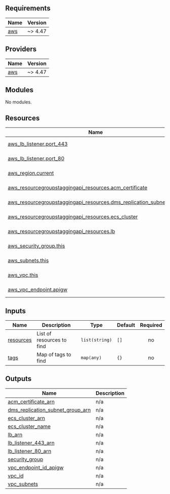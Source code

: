 <!-- BEGIN_TF_DOCS -->
## Requirements

| Name | Version |
|------|---------|
| <a name="requirement_aws"></a> [aws](#requirement\_aws) | ~> 4.47 |

## Providers

| Name | Version |
|------|---------|
| <a name="provider_aws"></a> [aws](#provider\_aws) | ~> 4.47 |

## Modules

No modules.

## Resources

| Name | Type |
|------|------|
| [aws_lb_listener.port_443](https://registry.terraform.io/providers/hashicorp/aws/latest/docs/data-sources/lb_listener) | data source |
| [aws_lb_listener.port_80](https://registry.terraform.io/providers/hashicorp/aws/latest/docs/data-sources/lb_listener) | data source |
| [aws_region.current](https://registry.terraform.io/providers/hashicorp/aws/latest/docs/data-sources/region) | data source |
| [aws_resourcegroupstaggingapi_resources.acm_certificate](https://registry.terraform.io/providers/hashicorp/aws/latest/docs/data-sources/resourcegroupstaggingapi_resources) | data source |
| [aws_resourcegroupstaggingapi_resources.dms_replication_subnet_group](https://registry.terraform.io/providers/hashicorp/aws/latest/docs/data-sources/resourcegroupstaggingapi_resources) | data source |
| [aws_resourcegroupstaggingapi_resources.ecs_cluster](https://registry.terraform.io/providers/hashicorp/aws/latest/docs/data-sources/resourcegroupstaggingapi_resources) | data source |
| [aws_resourcegroupstaggingapi_resources.lb](https://registry.terraform.io/providers/hashicorp/aws/latest/docs/data-sources/resourcegroupstaggingapi_resources) | data source |
| [aws_security_group.this](https://registry.terraform.io/providers/hashicorp/aws/latest/docs/data-sources/security_group) | data source |
| [aws_subnets.this](https://registry.terraform.io/providers/hashicorp/aws/latest/docs/data-sources/subnets) | data source |
| [aws_vpc.this](https://registry.terraform.io/providers/hashicorp/aws/latest/docs/data-sources/vpc) | data source |
| [aws_vpc_endpoint.apigw](https://registry.terraform.io/providers/hashicorp/aws/latest/docs/data-sources/vpc_endpoint) | data source |

## Inputs

| Name | Description | Type | Default | Required |
|------|-------------|------|---------|:--------:|
| <a name="input_resources"></a> [resources](#input\_resources) | List of resources to find | `list(string)` | `[]` | no |
| <a name="input_tags"></a> [tags](#input\_tags) | Map of tags to find | `map(any)` | `{}` | no |

## Outputs

| Name | Description |
|------|-------------|
| <a name="output_acm_certificate_arn"></a> [acm\_certificate\_arn](#output\_acm\_certificate\_arn) | n/a |
| <a name="output_dms_replication_subnet_group_arn"></a> [dms\_replication\_subnet\_group\_arn](#output\_dms\_replication\_subnet\_group\_arn) | n/a |
| <a name="output_ecs_cluster_arn"></a> [ecs\_cluster\_arn](#output\_ecs\_cluster\_arn) | n/a |
| <a name="output_ecs_cluster_name"></a> [ecs\_cluster\_name](#output\_ecs\_cluster\_name) | n/a |
| <a name="output_lb_arn"></a> [lb\_arn](#output\_lb\_arn) | n/a |
| <a name="output_lb_listener_443_arn"></a> [lb\_listener\_443\_arn](#output\_lb\_listener\_443\_arn) | n/a |
| <a name="output_lb_listener_80_arn"></a> [lb\_listener\_80\_arn](#output\_lb\_listener\_80\_arn) | n/a |
| <a name="output_security_group"></a> [security\_group](#output\_security\_group) | n/a |
| <a name="output_vpc_endpoint_id_apigw"></a> [vpc\_endpoint\_id\_apigw](#output\_vpc\_endpoint\_id\_apigw) | n/a |
| <a name="output_vpc_id"></a> [vpc\_id](#output\_vpc\_id) | n/a |
| <a name="output_vpc_subnets"></a> [vpc\_subnets](#output\_vpc\_subnets) | n/a |
<!-- END_TF_DOCS -->